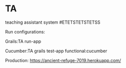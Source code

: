 # TA
teaching assistant system
#ETETSTETSTETSS

Run configurations:

Grails:TA
run-app

Cucumber:TA
grails test-app functional:cucumber

Production:
https://ancient-refuge-7019.herokuapp.com/